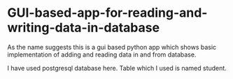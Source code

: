 # GUI-based-app-for-reading-and-writing-data-in-database
As the name suggests this is a gui based python app which shows basic implementation of adding and reading data in and from database.

I have used postgresql database here.
Table which I used is named student.

